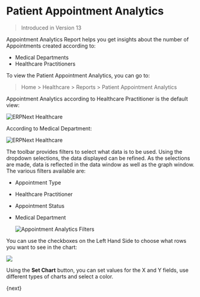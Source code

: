 <!-- add-breadcrumbs -->

# Patient Appointment Analytics

> Introduced in Version 13

Appointment Analytics Report helps you get insights about the number of Appointments created according to:

- Medical Departments
- Healthcare Practitioners

To view the Patient Appointment Analytics, you can go to:

> Home > Healthcare > Reports > Patient Appointment Analytics

Appointment Analytics according to Healthcare Practitioner is the default view:

<img class="screenshot" alt="ERPNext Healthcare" src="{{docs_base_url}}/v12/assets/img/healthcare/appointment_analytics_1.png">

According to Medical Department:

<img class="screenshot" alt="ERPNext Healthcare" src="/docs/assets/img/healthcare/appointment_analytics_2.png">

The toolbar provides filters to select what data is to be used. Using the dropdown selections, the data displayed can be refined. As the selections are made, data is reflected in the data window as well as the graph window. The various filters available are:

- Appointment Type
- Healthcare Practitioner
- Appointment Status
- Medical Department

    <img class="screenshot" alt="Appointment Analytics Filters" src="/docs/assets/img/healthcare/appointment_analytics_filters.png">

You can use the checkboxes on the Left Hand Side to choose what rows you want to see in the chart:

<img class="screenshot" src="/docs/assets/img/healthcare/appointment_analytics.gif">

Using the **Set Chart** button, you can set values for the X and Y fields, use different types of charts and select a color.

{next}
